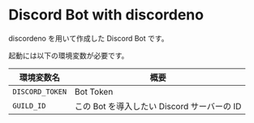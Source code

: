 # Discord Bot with discordeno

discordeno を用いて作成した Discord Bot です。

起動には以下の環境変数が必要です。

| 環境変数名      | 概要                                        |
| --------------- | ------------------------------------------- |
| `DISCORD_TOKEN` | Bot Token                                   |
| `GUILD_ID`      | この Bot を導入したい Discord サーバーの ID |
